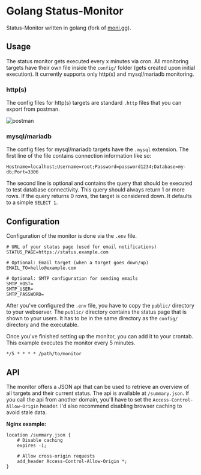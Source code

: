 # Golang Status-Monitor

Status-Monitor written in golang (fork of [moni.gg](https://github.com/coalaura/moni.gg)).

## Usage
The status monitor gets executed every x minutes via cron. All monitoring targets have their own file inside the `config/` folder (gets created upon initial execution). It currently supports only http(s) and mysql/mariadb monitoring.

### http(s)
The config files for http(s) targets are standard `.http` files that you can export from postman.

![postman](https://i.shrt.day/LOCuCiKo93.png)

### mysql/mariadb
The config files for mysql/mariadb targets have the `.mysql` extension. The first line of the file contains connection information like so:
```
Hostname=localhost;Username=root;Password=password1234;Database=my-db;Port=3306
```
The second line is optional and contains the query that should be executed to test database connectivity. This query should always return 1 or more rows. If the query returns 0 rows, the target is considered down. It defaults to a simple `SELECT 1`.

## Configuration
Configuration of the monitor is done via the `.env` file.
```env
# URL of your status page (used for email notifications)
STATUS_PAGE=https://status.example.com

# Optional: Email target (when a target goes down/up)
EMAIL_TO=hello@example.com

# Optional: SMTP configuration for sending emails
SMTP_HOST=
SMTP_USER=
SMTP_PASSWORD=
```

After you've configured the `.env` file, you have to copy the `public/` directory to your webserver. The `public/` directory contains the status page that is shown to your users. It has to be in the same directory as the `config/` directory and the executable.

Once you've finished setting up the monitor, you can add it to your crontab. This example executes the monitor every 5 minutes.
```cron
*/5 * * * * /path/to/monitor
```

## API
The monitor offers a JSON api that can be used to retrieve an overview of all targets and their current status. The api is available at `/summary.json`. If you call the api from another domain, you'll have to set the `Access-Control-Allow-Origin` header. I'd also recommend disabling browser caching to avoid stale data.

**Nginx example:**
```nginx
location /summary.json {
    # Disable caching
    expires -1;

    # Allow cross-origin requests
    add_header Access-Control-Allow-Origin *;
}
```